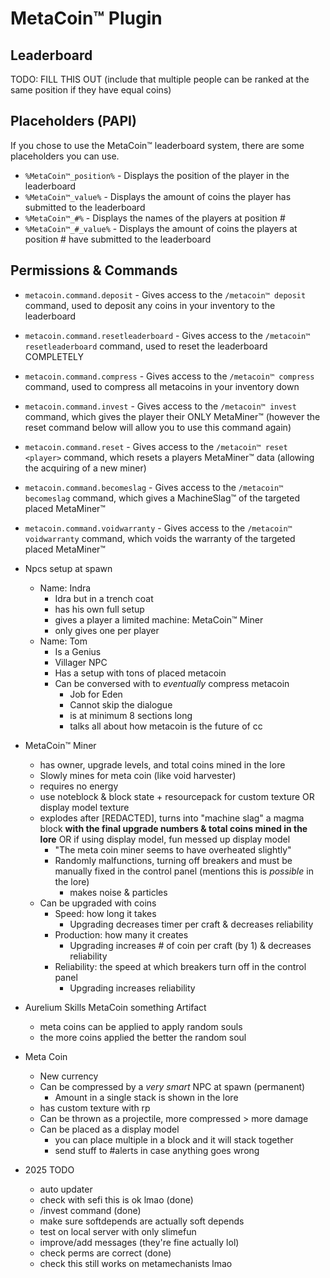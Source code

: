 # MetaCoin™️ Plugin

## Leaderboard
TODO: FILL THIS OUT (include that multiple people can be ranked at the same position if they have equal coins)

## Placeholders (PAPI)
If you chose to use the MetaCoin™️ leaderboard system, there are some placeholders you can use.
- `%MetaCoin™_position%` - Displays the position of the player in the leaderboard
- `%MetaCoin™_value%` - Displays the amount of coins the player has submitted to the leaderboard
- `%MetaCoin™_#%` - Displays the names of the players at position #
- `%MetaCoin™_#_value%` - Displays the amount of coins the players at position # have submitted to the leaderboard

## Permissions & Commands
- `metacoin.command.deposit` - Gives access to the `/metacoin™ deposit` command, used to deposit any coins in your inventory to the leaderboard
- `metacoin.command.resetleaderboard` - Gives access to the `/metacoin™ resetleaderboard` command, used to reset the leaderboard COMPLETELY
- `metacoin.command.compress` - Gives access to the `/metacoin™ compress` command, used to compress all metacoins in your inventory down
- `metacoin.command.invest` - Gives access to the `/metacoin™ invest` command, which gives the player their ONLY MetaMiner™ (however the reset command below will allow you to use this command again)
- `metacoin.command.reset` - Gives access to the `/metacoin™ reset <player>` command, which resets a players MetaMiner™ data (allowing the acquiring of a new miner)
- `metacoin.command.becomeslag` - Gives access to the `/metacoin™ becomeslag` command, which gives a MachineSlag™ of the targeted placed MetaMiner™
- `metacoin.command.voidwarranty` - Gives access to the `/metacoin™ voidwarranty` command, which voids the warranty of the targeted placed MetaMiner™

- Npcs setup at spawn
    - Name: Indra
      - Idra but in a trench coat
      - has his own full setup
      - gives a player a limited machine: MetaCoin:tm: Miner
      - only gives one per player
    - Name: Tom
      - Is a Genius 
      - Villager NPC
      - Has a setup with tons of placed metacoin
      - Can be conversed with to *eventually* compress metacoin
        - Job for Eden 
        - Cannot skip the dialogue
        - is at minimum 8 sections long
        - talks all about how metacoin is the future of cc

- MetaCoin™️ Miner
  - has owner, upgrade levels, and total coins mined in the lore 
  - Slowly mines for meta coin (like void harvester)
  - requires no energy
  - use noteblock & block state + resourcepack for custom texture OR display model texture
  - explodes after [REDACTED], turns into "machine slag" a magma block **with the final upgrade numbers & total coins mined in the lore** OR if using display model, fun messed up display model
    - "The meta coin miner seems to have overheated slightly"
    - Randomly malfunctions, turning off breakers and must be manually fixed in the control panel (mentions this is *possible* in the lore)
      - makes noise & particles
  - Can be upgraded with coins
      - Speed: how long it takes
          - Upgrading decreases timer per craft & decreases reliability
      - Production: how many it creates
          - Upgrading increases # of coin per craft (by 1) & decreases reliability
      - Reliability: the speed at which breakers turn off in the control panel
          - Upgrading increases reliability

- Aurelium Skills MetaCoin something Artifact
  - meta coins can be applied to apply random souls
  - the more coins applied the better the random soul

- Meta Coin
  - New currency
  - Can be compressed by a *very smart* NPC at spawn (permanent)
    - Amount in a single stack is shown in the lore
  - has custom texture with rp
  - Can be thrown as a projectile, more compressed > more damage
  - Can be placed as a display model
    - you can place multiple in a block and it will stack together
    - send stuff to #alerts in case anything goes wrong

- 2025 TODO
  - auto updater
  - check with sefi this is ok lmao (done)
  - /invest command (done)
  - make sure softdepends are actually soft depends
  - test on local server with only slimefun
  - improve/add messages (they're fine actually lol)
  - check perms are correct (done)
  - check this still works on metamechanists lmao